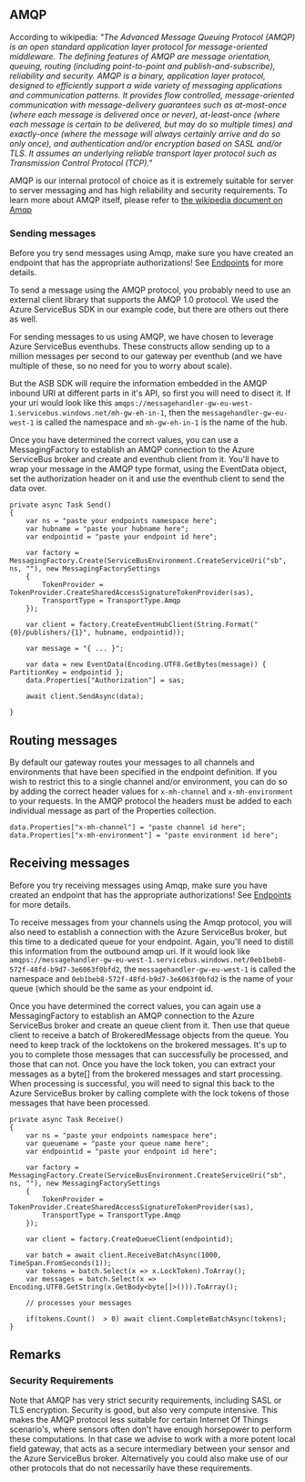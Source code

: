 ## AMQP

According to wikipedia: *"The Advanced Message Queuing Protocol (AMQP) is an open standard application layer protocol for message-oriented middleware. The defining features of AMQP are message orientation, queuing, routing (including point-to-point and publish-and-subscribe), reliability and security. AMQP is a binary, application layer protocol, designed to efficiently support a wide variety of messaging applications and communication patterns. It provides flow controlled, message-oriented communication with message-delivery guarantees such as at-most-once (where each message is delivered once or never), at-least-once (where each message is certain to be delivered, but may do so multiple times) and exactly-once (where the message will always certainly arrive and do so only once), and authentication and/or encryption based on SASL and/or TLS. It assumes an underlying reliable transport layer protocol such as Transmission Control Protocol (TCP)."*

AMQP is our internal protocol of choice as it is extremely suitable for server to server messaging and has high reliability and security requirements. To learn more about AMQP itself, please refer to [the wikipedia document on Amqp](http://en.wikipedia.org/wiki/Advanced_Message_Queuing_Protocol)

### <a name="sending"></a>Sending messages

Before you try send messages using Amqp, make sure you have created an endpoint that has the appropriate authorizations! See [Endpoints](/documentation/connectivity/endpoints) for more details.

To send a message using the AMQP protocol, you probably need to use an external client library that supports the AMQP 1.0 protocol. We used the Azure ServiceBus SDK in our example code, but there are others out there as well.

For sending messages to us using AMQP, we have chosen to leverage Azure ServiceBus eventhubs. These constructs allow sending up to a million messages per second to our gateway per eventhub (and we have multiple of these, so no need for you to worry about scale). 

But the ASB SDK will require the information embedded in the AMQP inbound URI at different parts in it's API, so first you will need to disect it. If your uri would look like this `amqps://messagehandler-gw-eu-west-1.servicebus.windows.net/mh-gw-eh-in-1`, then the `messagehandler-gw-eu-west-1` is called the namespace and `mh-gw-eh-in-1` is the name of the hub.

Once you have determined the correct values, you can use a MessagingFactory to establish an AMQP connection to the Azure ServiceBus broker and create and eventhub client from it. You'll have to wrap your message in the AMQP type format, using the EventData object, set the authorization header on it and use the eventhub client to send the data over.

	private async Task Send()
    {
		var ns = "paste your endpoints namespace here";
		var hubname = "paste your hubname here";
		var endpointid = "paste your endpoint id here";
		
		var factory = MessagingFactory.Create(ServiceBusEnvironment.CreateServiceUri("sb", ns, ""), new MessagingFactorySettings
        {
            TokenProvider = TokenProvider.CreateSharedAccessSignatureTokenProvider(sas),
            TransportType = TransportType.Amqp
        });

        var client = factory.CreateEventHubClient(String.Format("{0}/publishers/{1}", hubname, endpointid));

        var message = "{ ... }";
		
		var data = new EventData(Encoding.UTF8.GetBytes(message)) { PartitionKey = endpointid };
        data.Properties["Authorization"] = sas;

        await client.SendAsync(data);

    }
	
## Routing messages

By default our gateway routes your messages to all channels and environments that have been specified in the endpoint definition. If you wish to restrict this to a single channel and/or environment, you can do so by adding the correct header values for `x-mh-channel` and `x-mh-environment` to your requests. In the AMQP protocol the headers must be added to each individual message as part of the Properties collection.

	data.Properties["x-mh-channel"] = "paste channel id here";
	data.Properties["x-mh-environment"] = "paste environment id here";
	
## <a name="receiving"></a>Receiving messages

Before you try receiving messages using Amqp, make sure you have created an endpoint that has the appropriate authorizations! See [Endpoints](/documentation/connectivity/endpoints) for more details.

To receive messages from your channels using the Amqp protocol, you will also need to establish a connection with the Azure ServiceBus broker, but this time to a dedicated queue for your endpoint. Again, you'll need to distill this information from the outbound amqp uri. If it would look like `amqps://messagehandler-gw-eu-west-1.servicebus.windows.net/0eb1beb8-572f-48fd-b9d7-3e6063f0bfd2`, the `messagehandler-gw-eu-west-1` is called the namespace and `0eb1beb8-572f-48fd-b9d7-3e6063f0bfd2` is the name of your queue (which should be the same as your endpoint id.

Once you have determined the correct values, you can again use a MessagingFactory to establish an AMQP connection to the Azure ServiceBus broker and create an queue client from it. Then use that queue client to receive a batch of BrokeredMessage objects from the queue. You need to keep track of the locktokens on the brokered messages. It's up to you to complete those messages that can successfully be processed, and those that can not. Once you have the lock token, you can extract your messages as a byte[] from the brokered messages and start processing. When processing is successful, you will need to signal this back to the Azure ServiceBus broker by calling complete with the lock tokens of those messages that have been processed. 

	private async Task Receive()
    {
		var ns = "paste your endpoints namespace here";
		var queuename = "paste your queue name here";
		var endpointid = "paste your endpoint id here";
		
		var factory = MessagingFactory.Create(ServiceBusEnvironment.CreateServiceUri("sb", ns, ""), new MessagingFactorySettings
        {
            TokenProvider = TokenProvider.CreateSharedAccessSignatureTokenProvider(sas),
            TransportType = TransportType.Amqp
        });
		
		var client = factory.CreateQueueClient(endpointid);
		
		var batch = await client.ReceiveBatchAsync(1000, TimeSpan.FromSeconds(1));
		var tokens = batch.Select(x => x.LockToken).ToArray();
		var messages = batch.Select(x => Encoding.UTF8.GetString(x.GetBody<byte[]>())).ToArray();
		
		// processes your messages
		
		if(tokens.Count()  > 0) await client.CompleteBatchAsync(tokens);
    }
	
## Remarks

### Security Requirements

Note that AMQP has very strict security requirements, including SASL or TLS encryption. Security is good, but also very compute intensive. This makes the AMQP protocol less suitable for certain Internet Of Things scenario's, where sensors often don't have enough horsepower to perform these computations. In that case we advise to work with a more potent local field gateway, that acts as a secure intermediary between your sensor and the Azure ServiceBus broker. Alternatively you could also make use of our other protocols that do not necessarily have these requirements.